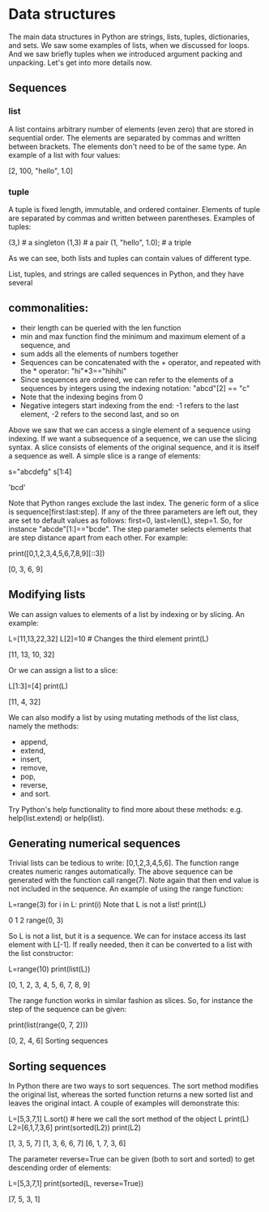 # Data structures

The main data structures in Python are strings, lists, tuples, dictionaries, and sets. We saw some examples of lists, when we discussed for loops. And we saw briefly tuples when we introduced argument packing and unpacking. Let's get into more details now.

## Sequences

### list

A list contains arbitrary number of elements (even zero) that are stored in sequential order. The elements are separated by commas and written between brackets. The elements don't need to be of the same type. An example of a list with four values:

[2, 100, "hello", 1.0]

### tuple

A tuple is fixed length, immutable, and ordered container. Elements of tuple are separated by commas and written between parentheses. Examples of tuples:

(3,)               # a singleton
(1,3)              # a pair
(1, "hello", 1.0); # a triple

As we can see, both lists and tuples can contain values of different type.

List, tuples, and strings are called sequences in Python, and they have several 

## commonalities:


- their length can be queried with the len function
- min and max function find the minimum and maximum element of a sequence, and 
- sum adds all the elements of numbers together
- Sequences can be concatenated with the + operator, and repeated with the * operator: "hi"*3=="hihihi"
- Since sequences are ordered, we can refer to the elements of a sequences by integers using the indexing notation: "abcd"[2] == "c"
- Note that the indexing begins from 0
- Negative integers start indexing from the end: -1 refers to the last element, -2 refers to the second last, and so on


Above we saw that we can access a single element of a sequence using indexing. If we want a subsequence of a sequence, we can use the slicing syntax. A slice consists of elements of the original sequence, and it is itself a sequence as well. A simple slice is a range of elements:

s="abcdefg"
s[1:4]

'bcd'

Note that Python ranges exclude the last index. The generic form of a slice is sequence[first:last:step]. If any of the three parameters are left out, they are set to default values as follows: first=0, last=len(L), step=1. So, for instance "abcde"[1:]=="bcde". The step parameter selects elements that are step distance apart from each other. For example:

print([0,1,2,3,4,5,6,7,8,9][::3])

[0, 3, 6, 9]

## Modifying lists

We can assign values to elements of a list by indexing or by slicing. An example:

L=[11,13,22,32]
L[2]=10          # Changes the third element
print(L)

[11, 13, 10, 32]

Or we can assign a list to a slice:

L[1:3]=[4]
print(L)

[11, 4, 32]

We can also modify a list by using mutating methods of the list class, namely the methods:
* append, 
* extend,
* insert,
* remove,
* pop, 
* reverse, 
* and sort. 

Try Python's help functionality to find more about these methods: e.g. help(list.extend) or help(list).

## Generating numerical sequences

Trivial lists can be tedious to write: [0,1,2,3,4,5,6]. The function range creates numeric ranges automatically. The above sequence can be generated with the function call range(7). Note again that then end value is not included in the sequence. An example of using the range function:

L=range(3)
for i in L:
    print(i)
Note that L is not a list!
print(L)

0
1
2
range(0, 3)

So L is not a list, but it is a sequence. We can for instace access its last element with L[-1]. If really needed, then it can be converted to a list with the list constructor:

L=range(10)
print(list(L))

[0, 1, 2, 3, 4, 5, 6, 7, 8, 9]

The range function works in similar fashion as slices. So, for instance the step of the sequence can be given:

print(list(range(0, 7, 2)))

[0, 2, 4, 6]
Sorting sequences

## Sorting sequences

In Python there are two ways to sort sequences. The sort method modifies the original list, whereas the sorted function returns a new sorted list and leaves the original intact. A couple of examples will demonstrate this:

L=[5,3,7,1]
L.sort()      # here we call the sort method of the object L
print(L)
L2=[6,1,7,3,6]
print(sorted(L2))
print(L2)

[1, 3, 5, 7]
[1, 3, 6, 6, 7]
[6, 1, 7, 3, 6]

The parameter reverse=True can be given (both to sort and sorted) to get descending order of elements:

L=[5,3,7,1]
print(sorted(L, reverse=True))

[7, 5, 3, 1]